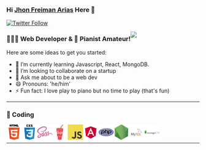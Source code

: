 ### Hi [Jhon Freiman Arias][website] Here 👋 
[![Twitter Follow](https://img.shields.io/twitter/follow/arias_freiman?color=%231da1f2&label=arias_freiman&logo=twitter&style=for-the-badge)](https://twitter.com/arias_freiman/)

[<img align='right' src="https://media.giphy.com/media/M9gbBd9nbDrOTu1Mqx/giphy.gif" width="180">][website]
### 👨🏾‍💻 Web Developer & 🎹 Pianist Amateur!
Here are some ideas to get you started:

<!-- - 🔭 I’m currently working on ... -->
- 🌱  I’m currently learning Javascript, React, MongoDB.
- 👯  I’m looking to collaborate on a startup
- 💬  Ask me about to be a web dev
- 😄  Pronouns: 'he/him'
- ⚡  Fun fact: I love play to piano but no time to play (that's fun)

---
### 🚀 Coding
<img align="left" alt="HTML5" width="40px" src="https://raw.githubusercontent.com/github/explore/80688e429a7d4ef2fca1e82350fe8e3517d3494d/topics/html/html.png" />

<img align="left" alt="CSS3" width="40px" src="https://raw.githubusercontent.com/github/explore/80688e429a7d4ef2fca1e82350fe8e3517d3494d/topics/css/css.png" />

<img align="left" alt="Sass" width="40px" src="https://raw.githubusercontent.com/github/explore/80688e429a7d4ef2fca1e82350fe8e3517d3494d/topics/sass/sass.png" />

<img align="left" alt="Sass" width="40px" src="https://raw.githubusercontent.com/github/explore/80688e429a7d4ef2fca1e82350fe8e3517d3494d/topics/gulp/gulp.png" />

<img align="left" alt="Sass" width="40px" src="https://raw.githubusercontent.com/github/explore/80688e429a7d4ef2fca1e82350fe8e3517d3494d/topics/javascript/javascript.png" />

<img align="left" alt="Sass" width="40px" src="https://raw.githubusercontent.com/github/explore/80688e429a7d4ef2fca1e82350fe8e3517d3494d/topics/angular/angular.png" />

<img align="left" alt="Sass" width="40px" src="https://raw.githubusercontent.com/github/explore/80688e429a7d4ef2fca1e82350fe8e3517d3494d/topics/php/php.png" />

<img align="left" alt="Sass" width="40px" src="https://raw.githubusercontent.com/github/explore/80688e429a7d4ef2fca1e82350fe8e3517d3494d/topics/nodejs/nodejs.png" />

<img align="left" alt="Sass" width="40px" src="https://raw.githubusercontent.com/github/explore/80688e429a7d4ef2fca1e82350fe8e3517d3494d/topics/mysql/mysql.png" />

<img align="left" alt="Sass" width="40px" src="https://raw.githubusercontent.com/github/explore/80688e429a7d4ef2fca1e82350fe8e3517d3494d/topics/mongodb/mongodb.png"/>
<br>
</br>

---

<!-- links -->
[website]: https://www.instagram.com/jhonarias_13/
